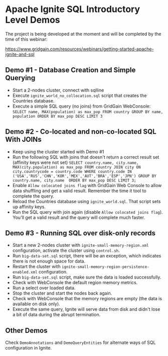# Apache Ignite SQL Introductory Level Demos

The project is being developed at the moment and will be completed by the time of this webinar:

https://www.gridgain.com/resources/webinars/getting-started-apache-ignite-and-sql

## Demo #1 - Database Creation and Simple Querying
* Start a 2-nodes cluster, connect with sqlline
* Execute `ignite_world_no_collocation.sql` script that creates the Countries database.
* Execute a simple SQL query (no joins) from GridGain WebConsole: 
`SELECT name, MAX(population) as max_pop FROM country
 GROUP BY name, population ORDER BY max_pop DESC LIMIT 3`
 
## Demo #2 - Co-located and non-co-located SQL With JOINs 
* Keep using the cluster started with Demo #1
* Run the following SQL with joins that doesn't return a correct result set (affinity keys were not set)
`SELECT country.name, city.name, MAX(city.population) as max_pop FROM country
     JOIN city ON city.countrycode = country.code
     WHERE country.code IN ('USA','RUS','CHN','KOR','MEX','AUT','BRA','ESP','JPN')
     GROUP BY country.name, city.name 
     ORDER BY max_pop DESC LIMIT 3;`
* Enable `Allow colocated joins flag` with GridGain Web Console to allow data shuffling and get a valid result.
Remember the time it tool to complete the query.     
* Reload the Countries database using `ignite_world.sql`. That script sets up affinity keys.
* Run the SQL query with join again (disable `Allow colocated joins flag`). You'll get a valid result and the query
will complete much faster.

## Demo #3 - Running SQL over disk-only records

* Start a new 2-nodes cluster with `ignite-small-memory-region.xml` configuration, activate the cluster using `control.sh`.
* Run `big-data-set.sql` script, there will be an exception, which indicates there is not enough space for data.
* Restart the cluster with `ignite-small-memory-region-persistence-enabled.xml` configuration.
* Run `big-data-set.sql` script, make sure the data is loaded successfully.
* Check with WebConsole the default region memory metrics.
* Run a select over loaded data.
* Stop the cluster and start the nodes back again.
* Check with WebConsole that the memory regions are empty (the data is available on disk only).
* Execute the same query, Ignite will serve data from disk and didn't lose a bit of data during the abrupt 
termination.

## Other Demos

Check `DemoAnnotations` and `DemoQueryEntities` for alternate ways of SQL configuration in Ignite.

